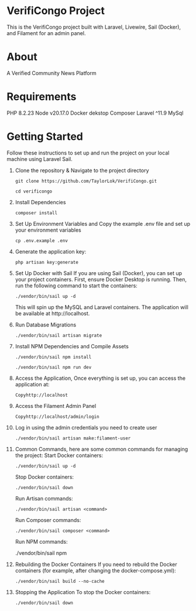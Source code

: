 # VerifiCongo Project

This is the VerifiCongo project built with Laravel, Livewire, Sail (Docker), and Filament for an admin panel.

# About

A Verified Community News Platform

# Requirements

PHP 8.2.23
Node v20.17.0
Docker dekstop
Composer
Laravel ^11.9
MySql 

# Getting Started
Follow these instructions to set up and run the project on your local machine using Laravel Sail.

1. Clone the repository & Navigate to the project directory

    ```
    git clone https://github.com/TaylorLok/VerifiCongo.git
    ```
    ```
    cd verificongo
    ```
2. Install Dependencies

    ```
    composer install
    ```
3. Set Up Environment Variables and Copy the example .env file and set up your environment variables
    
    ```
    cp .env.example .env
    ```
4. Generate the application key:

    ```
    php artisan key:generate
    ```
5. Set Up Docker with Sail
    If you are using Sail (Docker), you can set up your project containers. First, ensure Docker Desktop is running.
    Then, run the following command to start the containers:

    ```
    ./vendor/bin/sail up -d
    ```
    This will spin up the MySQL and Laravel containers. The application will be available at http://localhost.

6. Run Database Migrations

    ```
    ./vendor/bin/sail artisan migrate
    ```
7. Install NPM Dependencies and Compile Assets

    ```
    ./vendor/bin/sail npm install
    ```
    ```
    ./vendor/bin/sail npm run dev
    ```
8. Access the Application, Once everything is set up, you can access the application at:

    ```
    Copyhttp://localhost
    ```
9. Access the Filament Admin Panel

    ```
    Copyhttp://localhost/admin/login
    ```
10. Log in using the admin credentials you need to create user

    ```
    ./vendor/bin/sail artisan make:filament-user
    ```
11. Common Commands, here are some common commands for managing the project:
    Start Docker containers:

        ./vendor/bin/sail up -d
        
    Stop Docker containers:

        ./vendor/bin/sail down
        
    Run Artisan commands:

        ./vendor/bin/sail artisan <command>
      
    Run Composer commands:

        ./vendor/bin/sail composer <command>
        
    Run NPM commands:

    ./vendor/bin/sail npm <command>
    

12. Rebuilding the Docker Containers
    If you need to rebuild the Docker containers (for example, after changing the docker-compose.yml):

        
        ./vendor/bin/sail build --no-cache
        

13. Stopping the Application
    To stop the Docker containers:

        
        ./vendor/bin/sail down
        